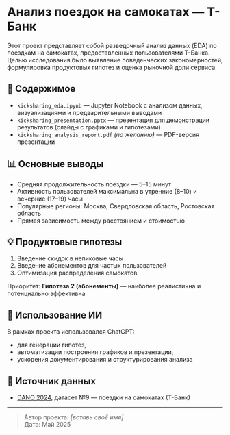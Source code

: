 
# Анализ поездок на самокатах — Т-Банк

Этот проект представляет собой разведочный анализ данных (EDA) по поездкам на самокатах, предоставленных пользователями Т-Банка. Целью исследования было выявление поведенческих закономерностей, формулировка продуктовых гипотез и оценка рыночной доли сервиса.

## 📁 Содержимое

- `kicksharing_eda.ipynb` — Jupyter Notebook с анализом данных, визуализациями и предварительными выводами
- `kicksharing_presentation.pptx` — презентация для демонстрации результатов (слайды с графиками и гипотезами)
- `kicksharing_analysis_report.pdf` *(по желанию)* — PDF-версия презентации

## 📊 Основные выводы

- Средняя продолжительность поездки — 5–15 минут
- Активность пользователей максимальна в утренние (8–10) и вечерние (17–19) часы
- Популярные регионы: Москва, Свердловская область, Ростовская область
- Прямая зависимость между расстоянием и стоимостью

## 💡 Продуктовые гипотезы

1. Введение скидок в непиковые часы
2. Введение абонементов для частых пользователей
3. Оптимизация распределения самокатов

Приоритет: **Гипотеза 2 (абонементы)** — наиболее реалистична и потенциально эффективна

## 🤖 Использование ИИ

В рамках проекта использовался ChatGPT:
- для генерации гипотез,
- автоматизации построения графиков и презентации,
- ускорения документирования и структурирования анализа

## 📌 Источник данных

- [DANO 2024](https://dano.hse.ru/data2024), датасет №9 — поездки на самокатах (Т-Банк)

---

> Автор проекта: *[вставь своё имя]*  
> Дата: Май 2025
